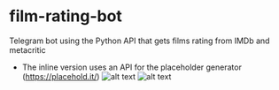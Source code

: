 # film-rating-bot
Telegram bot using the Python API that gets films rating from IMDb and metacritic
  * The inline version uses an API for the placeholder generator (https://placehold.it/)
![alt text](http://i.imgur.com/v2gDZ28.png "Screenshot 1")
![alt text](http://i.imgur.com/m7mnXHD.png "Screenshot 2")
